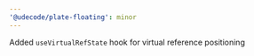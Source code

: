 ```yaml
---
'@udecode/plate-floating': minor
---
```


Added `useVirtualRefState` hook for virtual reference positioning